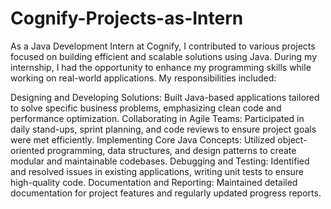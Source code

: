 # Cognify-Projects-as-Intern
As a Java Development Intern at Cognify, I contributed to various projects focused on building efficient and scalable solutions using Java. During my internship, I had the opportunity to enhance my programming skills while working on real-world applications. My responsibilities included:

Designing and Developing Solutions: Built Java-based applications tailored to solve specific business problems, emphasizing clean code and performance optimization.
Collaborating in Agile Teams: Participated in daily stand-ups, sprint planning, and code reviews to ensure project goals were met efficiently.
Implementing Core Java Concepts: Utilized object-oriented programming, data structures, and design patterns to create modular and maintainable codebases.
Debugging and Testing: Identified and resolved issues in existing applications, writing unit tests to ensure high-quality code.
Documentation and Reporting: Maintained detailed documentation for project features and regularly updated progress reports.
